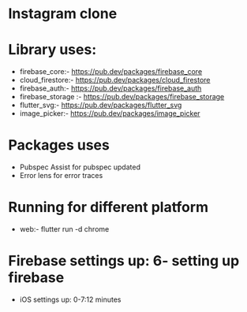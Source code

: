 # Instagram clone

# Library uses:
- firebase_core:- https://pub.dev/packages/firebase_core
- cloud_firestore:- https://pub.dev/packages/cloud_firestore
- firebase_auth:- https://pub.dev/packages/firebase_auth
- firebase_storage :- https://pub.dev/packages/firebase_storage
- flutter_svg:- https://pub.dev/packages/flutter_svg
- image_picker:- https://pub.dev/packages/image_picker

# Packages uses
- Pubspec Assist for pubspec updated
- Error lens for error traces

# Running for different platform
- web:- flutter run -d chrome

# Firebase settings up: 6- setting up firebase
- iOS settings up: 0-7:12 minutes